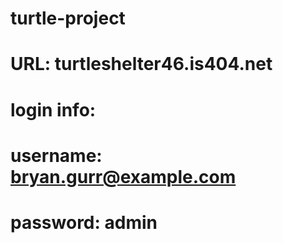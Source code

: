 # turtle-project

# URL: turtleshelter46.is404.net

# login info:

# username: bryan.gurr@example.com

# password: admin
